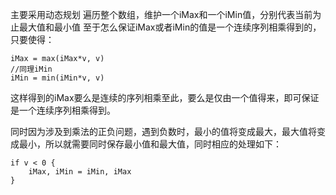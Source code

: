 主要采用动态规划
遍历整个数组，维护一个iMax和一个iMin值，分别代表当前为止最大值和最小值
至于怎么保证iMax或者iMin的值是一个连续序列相乘得到的，只要使得：

``` golang
iMax = max(iMax*v, v)
//同理iMin
iMin = min(iMin*v, v)
```

这样得到的iMax要么是连续的序列相乘至此，要么是仅由一个值得来，即可保证是一个连续序列相乘得到。

同时因为涉及到乘法的正负问题，遇到负数时，最小的值将变成最大，最大值将变成最小，所以就需要同时保存最小值和最大值，同时相应的处理如下：

``` golang
if v < 0 {
    iMax, iMin = iMin, iMax
}
```
